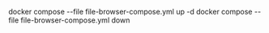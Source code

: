 docker compose --file file-browser-compose.yml up -d
docker compose --file file-browser-compose.yml down
